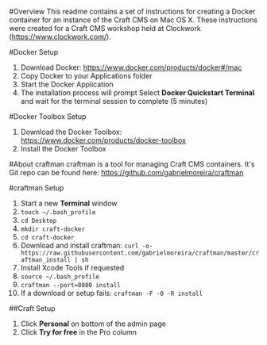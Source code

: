 #Overview
This readme contains a set of instructions for creating a Docker container for an instance of the Craft CMS on Mac OS X. These instructions were created for a Craft CMS workshop held at Clockwork (https://www.clockwork.com/).

#Docker Setup
1. Download Docker: https://www.docker.com/products/docker#/mac
2. Copy Docker to your Applications folder
3. Start the Docker Application
4. The installation process will prompt Select **Docker Quickstart Terminal** and wait for the terminal session to complete (5 minutes)

#Docker Toolbox Setup
1. Download the Docker Toolbox: https://www.docker.com/products/docker-toolbox
2. Install the Docker Toolbox 

#About craftman
craftman is a tool for managing Craft CMS containers. It's Git repo can be found here: https://github.com/gabrielmoreira/craftman

#craftman Setup
1. Start a new **Terminal** window
1. `touch ~/.bash_profile`
2. `cd Desktop`
1. `mkdir craft-docker`
2. `cd craft-docker`
2. Download and install craftman: `curl -o- https://raw.githubusercontent.com/gabrielmoreira/craftman/master/craftman_install | sh`
4. Install Xcode Tools if requested
3. `source ~/.bash_profile`
5. `craftman --port=8080 install`
6. If a download or setup fails: `craftman -F -O -R install`

##Craft Setup
1. Click **Personal** on bottom of the admin page
3. Click **Try for free** in the Pro column